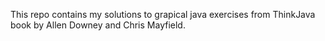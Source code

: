 This repo contains my solutions to grapical java exercises from ThinkJava 
book by Allen Downey and Chris Mayfield.
